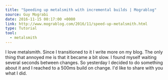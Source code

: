 ```yaml
---
title: "Speeding up metalsmith with incremental builds | Mograblog"
source: Guy Mograbi
date: 2016-11-15 00:17:00 +0000
link: http://www.mograblog.com/2016/11/speed-up-metalsmith.html
type: Tutorial
tool:
  - metalsmith
---
```

I love metalsmith. Since I transitioned to it I write more on my blog. The only thing that annoyed me is that it became a bit slow. I found myself waiting several seconds between changes. So yesterday I decided to do something about it and I reached to a 500ms build on change. I'd like to share with you what I did.





